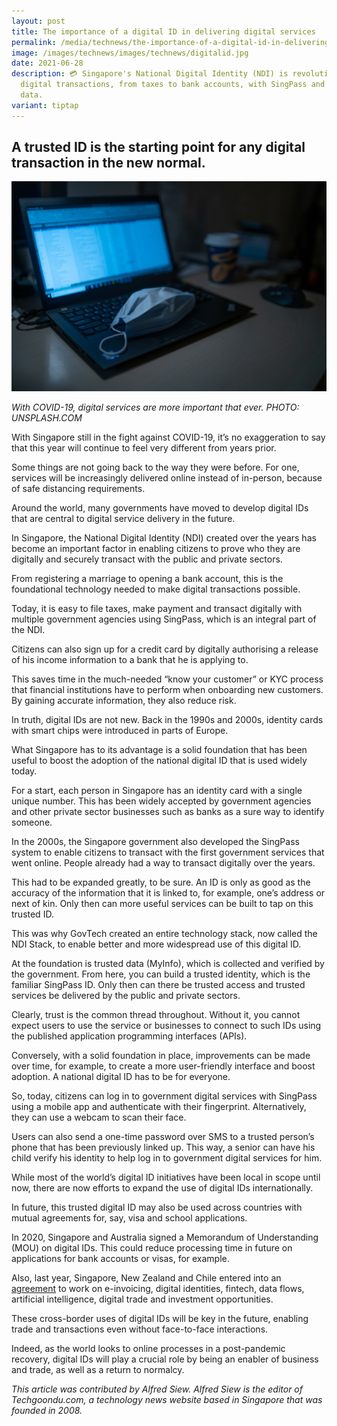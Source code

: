 ```yaml
---
layout: post
title: The importance of a digital ID in delivering digital services
permalink: /media/technews/the-importance-of-a-digital-id-in-delivering-digital-services/
image: /images/technews/images/technews/digitalid.jpg
date: 2021-06-28
description: 💳 Singapore's National Digital Identity (NDI) is revolutionizing
  digital transactions, from taxes to bank accounts, with SingPass and trusted
  data.
variant: tiptap
---
```

A trusted ID is the starting point for any digital transaction in the new normal.
---

![Digital services in the time of COVID-19](/images/technews/digitalid.jpg)

*With COVID-19, digital services are more important that ever. PHOTO: UNSPLASH.COM*


With Singapore still in the fight against COVID-19, it’s no exaggeration to say that this year will continue to feel very different from years prior.

Some things are not going back to the way they were before. For one, services will be increasingly delivered online instead of in-person, because of safe distancing requirements.

Around the world, many governments have moved to develop digital IDs that are central to digital service delivery in the future.
 
In Singapore, the National Digital Identity (NDI) created over the years has become an important factor in enabling citizens to prove who they are digitally and securely transact with the public and private sectors.
 
From registering a marriage to opening a bank account, this is the foundational technology needed to make digital transactions possible. 

Today, it is easy to file taxes, make payment and transact digitally with multiple government agencies using SingPass, which is an integral part of the NDI.
 
Citizens can also sign up for a credit card by digitally authorising a release of his income information to a bank that he is applying to.
 
This saves time in the much-needed “know your customer” or KYC process that financial institutions have to perform when onboarding new customers. By gaining accurate information, they also reduce risk.
 
In truth, digital IDs are not new. Back in the 1990s and 2000s, identity cards with smart chips were introduced in parts of Europe. 
 
What Singapore has to its advantage is a solid foundation that has been useful to boost the adoption of the national digital ID that is used widely today.
 
For a start, each person in Singapore has an identity card with a single unique number. This has been widely accepted by government agencies and other private sector businesses such as banks as a sure way to identify someone.
 
In the 2000s, the Singapore government also developed the SingPass system to enable citizens to transact with the first government services that went online. People already had a way to transact digitally over the years.
 
This had to be expanded greatly, to be sure. An ID is only as good as the accuracy of the information that it is linked to, for example, one’s address or next of kin. Only then can more useful services can be built to tap on this trusted ID.
 
This was why GovTech created an entire technology stack, now called the NDI Stack, to enable better and more widespread use of this digital ID.
 
At the foundation is trusted data (MyInfo), which is collected and verified by the government. From here, you can build a trusted identity, which is the familiar SingPass ID. Only then can there be trusted access and trusted services be delivered by the public and private sectors.
 
Clearly, trust is the common thread throughout. Without it, you cannot expect users to use the service or businesses to connect to such IDs using the published application programming interfaces (APIs).
 
Conversely, with a solid foundation in place, improvements can be made over time, for example, to create a more user-friendly interface and boost adoption. A national digital ID has to be for everyone.
 
So, today, citizens can log in to government digital services with SingPass using a mobile app and authenticate with their fingerprint. Alternatively, they can use a webcam to scan their face.
 
Users can also send a one-time password over SMS to a trusted person’s phone that has been previously linked up. This way, a senior can have his child verify his identity to help log in to government digital services for him.
 
While most of the world’s digital ID initiatives have been local in scope until now, there are now efforts to expand the use of digital IDs internationally.
 
In future, this trusted digital ID may also be used across countries with mutual agreements for, say, visa and school applications.
 
In 2020, Singapore and Australia signed a Memorandum of Understanding (MOU) on digital IDs. This could reduce processing time in future on applications for bank accounts or visas, for example.
 
Also, last year, Singapore, New Zealand and Chile entered into an [agreement](https://www.straitstimes.com/business/economy/singapore-new-zealand-and-chile-conclude-talks-on-digital-trade-pact) to work on e-invoicing, digital identities, fintech, data flows, artificial intelligence, digital trade and investment opportunities.
 
These cross-border uses of digital IDs will be key in the future, enabling trade and transactions even without face-to-face interactions.
 
Indeed, as the world looks to online processes in a post-pandemic recovery, digital IDs will play a crucial role by being an enabler of business and trade, as well as a return to normalcy.


*This article was contributed by Alfred Siew. Alfred Siew is the editor of Techgoondu.com, a technology news website based in Singapore that was founded in 2008.*